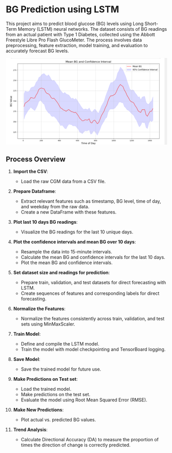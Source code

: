 # BG Prediction using LSTM
This project aims to predict blood glucose (BG) levels using Long Short-Term Memory (LSTM) neural networks. The dataset consists of BG readings from an actual patient with Type 1 Diabetes, collected using the Abbott Freestyle Libre Pro Flash GlucoMeter. The process involves data preprocessing, feature extraction, model training, and evaluation to accurately forecast BG levels.

![Confidence Interval](conf_int.png)

## Process Overview

1. **Import the CSV**:
    - Load the raw CGM data from a CSV file.

2. **Prepare Dataframe**:
    - Extract relevant features such as timestamp, BG level, time of day, and weekday from the raw data.
    - Create a new DataFrame with these features.

3. **Plot last 10 days BG readings**:
    - Visualize the BG readings for the last 10 unique days.

4. **Plot the confidence intervals and mean BG over 10 days**:
    - Resample the data into 15-minute intervals.
    - Calculate the mean BG and confidence intervals for the last 10 days.
    - Plot the mean BG and confidence intervals.

5. **Set dataset size and readings for prediction**:
    - Prepare train, validation, and test datasets for direct forecasting with LSTM.
    - Create sequences of features and corresponding labels for direct forecasting.

6. **Normalize the Features**:
    - Normalize the features consistently across train, validation, and test sets using MinMaxScaler.

7. **Train Model**:
    - Define and compile the LSTM model.
    - Train the model with model checkpointing and TensorBoard logging.

8. **Save Model**:
    - Save the trained model for future use.

9. **Make Predictions on Test set**:
    - Load the trained model.
    - Make predictions on the test set.
    - Evaluate the model using Root Mean Squared Error (RMSE).

10. **Make New Predictions**:
     - Plot actual vs. predicted BG values.

11. **Trend Analysis**:
     - Calculate Directional Accuracy (DA) to measure the proportion of times the direction of change is correctly predicted.

